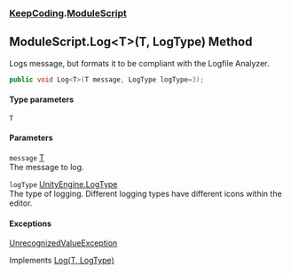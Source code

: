 ### [KeepCoding](KeepCoding.md 'KeepCoding').[ModuleScript](KeepCoding_ModuleScript.md 'KeepCoding.ModuleScript')
## ModuleScript.Log&lt;T&gt;(T, LogType) Method
Logs message, but formats it to be compliant with the Logfile Analyzer.  
```csharp
public void Log<T>(T message, LogType logType=3);
```
#### Type parameters
<a name='KeepCoding_ModuleScript_Log_T_(T_LogType)_T'></a>
`T`  
  
#### Parameters
<a name='KeepCoding_ModuleScript_Log_T_(T_LogType)_message'></a>
`message` [T](KeepCoding_ModuleScript_Log_T_(T_LogType).md#KeepCoding_ModuleScript_Log_T_(T_LogType)_T 'KeepCoding.ModuleScript.Log&lt;T&gt;(T, LogType).T')  
The message to log.
  
<a name='KeepCoding_ModuleScript_Log_T_(T_LogType)_logType'></a>
`logType` [UnityEngine.LogType](https://docs.microsoft.com/en-us/dotnet/api/UnityEngine.LogType 'UnityEngine.LogType')  
The type of logging. Different logging types have different icons within the editor.
  
#### Exceptions
[UnrecognizedValueException](KeepCoding_UnrecognizedValueException.md 'KeepCoding.UnrecognizedValueException')  

Implements [Log<T>(T, LogType)](KeepCoding_ILog_Log_T_(T_LogType).md 'KeepCoding.ILog.Log&lt;T&gt;(T, LogType)')  
